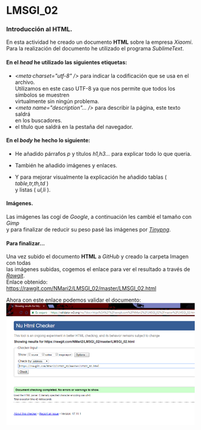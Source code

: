 # LMSGI_02
### Introducción al HTML.

En esta actividad he creado un documento **HTML** sobre la empresa _Xiaomi_.  
Para la realización del documento he utilizado el programa _SublimeText_.

#### En el _head_ he utilizado las siguientes etiquetas:  

* _<meta·charset="utf-8" />_ para indicar la codificación que se usa en el archivo.  
Utilizamos en este caso UTF-8 ya que nos permite que todos los símbolos se muestren  
virtualmente sin ningún problema.
* _<meta name="description"... />_ para describir la página, este texto saldrá   
en los buscadores.
* _<title>...</title>_ el título que saldrá en la pestaña del navegador.

#### En el _body_ he hecho lo siguiente:

* He añadido párrafos _p_ y títulos _h1,h3..._ para explicar todo lo que queria.  

* También he añadido imágenes y enlaces.

* Y para mejorar visualmente la explicación he añadido tablas ( _table,tr,th,td_ )  
y listas ( _ul,li_ ). 

#### Imágenes.

Las imágenes las cogí de _Google_, a continuación les cambié el tamaño con _Gimp_  
y para finalizar de reducir su peso pasé las imágenes por [_Tinypng_](https://tinypng.com/).

#### Para finalizar...

Una vez subido el documento **HTML** a _GitHub_ y creado la carpeta Imagen con todas   
las imágenes subidas, cogemos el enlace para ver el resultado a través de [_Rawgit_](https://rawgit.com/).  
Enlace obtenido: https://rawgit.com/NMari2/LMSGI_02/master/LMSGI_02.html

Ahora con este enlace podemos validar el documento:
![Validación](https://github.com/NMari2/LMSGI_02/blob/master/Validado.PNG)
